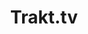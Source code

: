 ---
title: "Trakt.tv"
weight: 9
bootstrapiconclass: "bi-film"
description: "What I'm watching."
link: "https://trakt.tv/users/mantecademani"
---